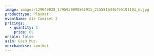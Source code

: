 ```yaml
---
image: images/129640038_1795959990561915_2155816446495101193_n.jpg
producttype: Playmat
eventName: Air Comiket 2
pricings:
  - quantity: 1
    price: 65
onsale: false
asin: Gaz0_MUc-
merchandise: comiket
---
```

